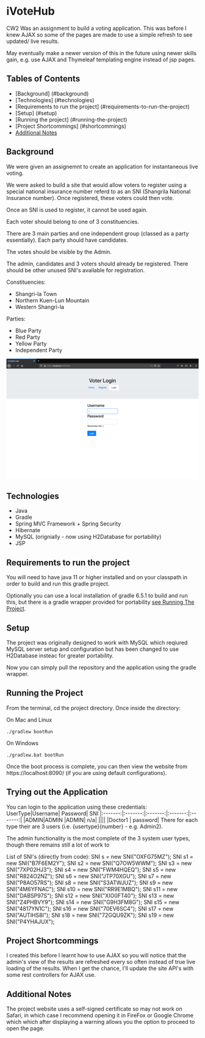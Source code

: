 # iVoteHub
 CW2
Was an assignment to build a voting application. This was before I knew AJAX so some of the pages are made to use a simple refresh to see updated/ live results.

May eventually make a newer version of this in the future using newer skills gain, e.g. use AJAX and Thymeleaf templating engine instead of jsp pages.


## Tables of Contents
* [Background] (#background)
* [Technologies] (#technologies)
* [Requirements to run the project]  (#requirements-to-run-the-project)
* [Setup] (#setup)
* [Running the project] (#running-the-project)
* [Project Shortcommings] (#shortcommings)
* [Additional Notes](#additional-notes)

## Background
We were given an assignemnt to create an application for instantaneous live voting. 

We were asked to build a site that would allow voters to register using a special national insurance number referd to as an SNI (Shangrila National Insurance number). Once registered, these voters could then vote.

Once an SNI is used to register, it cannot be used again.

Each voter should belong to one of 3 constituencies.

There are 3 main parties and one independent group (classed as a party essentially). Each party should have candidates.

The votes should be visible by the Admin.

The admin, candidates and 3 voters should already be registered. There should be other unused SNI's available for registration.

Constituencies:
- Shangri-la Town
- Northern Kuen-Lun Mountain
- Western Shangri-la

Parties:
- Blue Party
- Red Party
- Yellow Party
- Independent Party

![Login](./images/Login.png)



## Technologies
- Java 
- Gradle
- Spring MVC Framework + Spring Security
- Hibernate
- MySQL (orignially - now using H2Database for portability)
- JSP

## Requirements to run the project
You will need to have java 11 or higher installed and on your classpath in order to build and run this gradle project.

Optionally you can use a local installation of gradle 6.5.1 to build and run this, but there is a gradle wrapper provided for portability [see Running The Project](#running-the-project).


## Setup
The project was originally designed to work with MySQL which reqiured MySQL server setup and configuration but has been changed to use H2Database insteac for greater portability. 

Now you can simply pull the repository and the application using the gradle wrapper.



## Running the Project
From the terminal, cd the project directory. Once inside the directory: 

On Mac and Linux
```
./gradlew bootRun
```

On Windows
```
./gradlew.bat bootRun
```

Once the boot process is complete, you can then view the website from https://localhost:8090/ (if you are using default configurations). 

## Trying out the Application

You can login to the application using these credentials:
UserType|Username| Password| SNI
|:-------:|:-------:|:-------:|:-------:|:-------:|
|ADMIN|ADMIN |ADMIN| n/a|
||||
|Doctor1 | password|
There for each type their are 3 users (i.e. {usertype}{number} - e.g. Admin2). 

The admin functionality is the most complete of the 3 system user types, though there remains still a lot of work to 

List of SNI's (directly from code):
SNI s = new SNI("OXFG75MZ");
SNI s1 = new SNI("B7F6EM2Y");
SNI s2 = new SNI("Q7OW5WWM");
SNI s3 = new SNI("7XP02HJ3");
SNI s4 = new SNI("FWM4HQEQ");
SNI s5 = new SNI("R824O2NZ");
SNI s6 = new SNI("JTP70XGU");
SNI s7 = new SNI("P8AO57RS");
SNI s8 = new SNI("S3ATWJUZ");
SNI s9 = new SNI("4M6YFNAC");
SNI s10 = new SNI("RR9E1MBQ");
SNI s11 = new SNI("DABSP97S");
SNI s12 = new SNI("XIO0FT40");
SNI s13 = new SNI("Z4PHBVY9");
SNI s14 = new SNI("G9H3FM8G");
SNI s15 = new SNI("4817YN1C");
SNI s16 = new SNI("70EV6SC4");
SNI s17 = new SNI("AUTIHS8I");
SNI s18 = new SNI("72GQU9ZK");
SNI s19 = new SNI("P4YHAJUX");




## Project Shortcommings
I created this before I learnt how to use AJAX so you will notice that the admin's view of the results are refreshed every so often instead of true live loading of the results. When I get the chance, I'll update the site API's with some rest controllers for AJAX use.

## Additional Notes
The project website uses a self-signed certificate so may not work on Safari, in which case I recommend opening it in FireFox or Google Chrome which which after displaying a warning allows you the option to proceed to open the page.